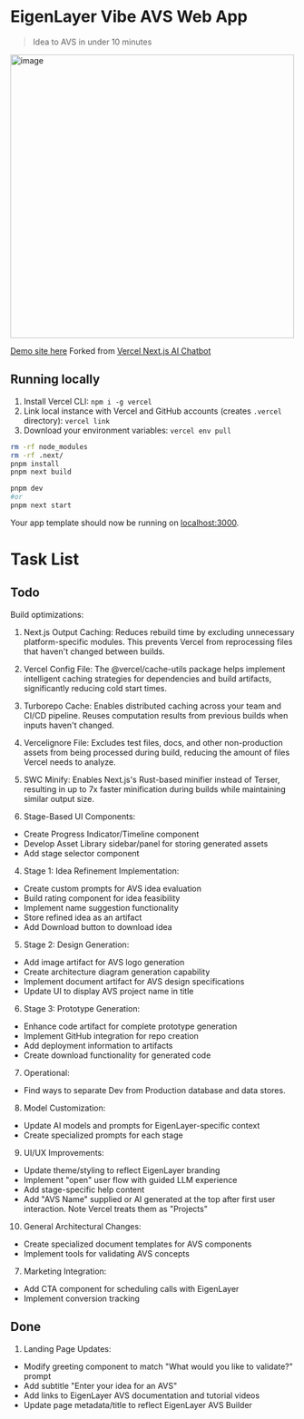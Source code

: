 
# EigenLayer Vibe AVS Web App
>Idea to AVS in under 10 minutes

<img width="500" alt="image" src="https://github.com/user-attachments/assets/f9abe5d6-1aa5-420e-801c-974b3f6dbe2c" />
  
[Demo site here](https://vibe-avs-builder.vercel.app/)
Forked from [Vercel Next.js AI Chatbot](https://vercel.com/templates/next.js/nextjs-ai-chatbot)


## Running locally

1. Install Vercel CLI: `npm i -g vercel`
2. Link local instance with Vercel and GitHub accounts (creates `.vercel` directory): `vercel link`
3. Download your environment variables: `vercel env pull`

```bash
rm -rf node_modules
rm -rf .next/
pnpm install
pnpm next build

pnpm dev 
#or
pnpm next start
```

Your app template should now be running on [localhost:3000](http://localhost:3000).


# Task List

## Todo

Build optimizations:

1. Next.js Output Caching: Reduces rebuild time by excluding unnecessary platform-specific modules. This prevents
   Vercel from reprocessing files that haven't changed between builds.
  2. Vercel Config File: The @vercel/cache-utils package helps implement intelligent caching strategies for
  dependencies and build artifacts, significantly reducing cold start times.
  3. Turborepo Cache: Enables distributed caching across your team and CI/CD pipeline. Reuses computation results
  from previous builds when inputs haven't changed.
  5. Vercelignore File: Excludes test files, docs, and other non-production assets from being processed during
  build, reducing the amount of files Vercel needs to analyze.
  6. SWC Minify: Enables Next.js's Rust-based minifier instead of Terser, resulting in up to 7x faster minification   during builds while maintaining similar output size.


3. Stage-Based UI Components:
  - Create Progress Indicator/Timeline component
  - Develop Asset Library sidebar/panel for storing generated assets
  - Add stage selector component


4. Stage 1: Idea Refinement Implementation:
  - Create custom prompts for AVS idea evaluation
  - Build rating component for idea feasibility
  - Implement name suggestion functionality
  - Store refined idea as an artifact
  - Add Download button to download idea

5. Stage 2: Design Generation:
  - Add image artifact for AVS logo generation
  - Create architecture diagram generation capability
  - Implement document artifact for AVS design specifications
  - Update UI to display AVS project name in title

6. Stage 3: Prototype Generation:
  - Enhance code artifact for complete prototype generation
  - Implement GitHub integration for repo creation
  - Add deployment information to artifacts
  - Create download functionality for generated code

7. Operational:
 - Find ways to separate Dev from Production database and data stores.

8. Model Customization:
  - Update AI models and prompts for EigenLayer-specific context
  - Create specialized prompts for each stage

9. UI/UX Improvements:
  - Update theme/styling to reflect EigenLayer branding
  - Implement "open" user flow with guided LLM experience
  - Add stage-specific help content
  - Add "AVS Name" supplied or AI generated at the top after first user interaction. Note Vercel treats them as "Projects"

10. General Architectural Changes:
  - Create specialized document templates for AVS components
  - Implement tools for validating AVS concepts

7. Marketing Integration:
  - Add CTA component for scheduling calls with EigenLayer
  - Implement conversion tracking



## Done

1. Landing Page Updates:
  - Modify greeting component to match "What would you like to validate?" prompt
  - Add subtitle "Enter your idea for an AVS"
  - Add links to EigenLayer AVS documentation and tutorial videos
  - Update page metadata/title to reflect EigenLayer AVS Builder
